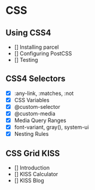 # CSS

## Using CSS4

- [] Installing parcel
- [] Configuring PostCSS
- [] Testing

## CSS4 Selectors

- [x] :any-link, :matches, :not
- [x] CSS Variables
- [x] @custom-selector
- [x] @custom-media
- [x] Media Query Ranges
- [x] font-variant, gray(), system-ui
- [x] Nesting Rules

## CSS Grid KISS

- [] Introduction
- [] KISS Calculator
- [] KISS Blog

